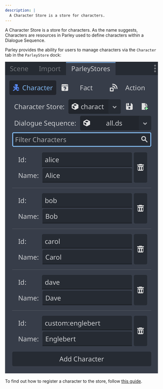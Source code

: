 ```yaml
---
description: |
  A Character Store is a store for characters.
---
```


A Character Store is a store for characters. As the name suggests, Characters
are resources in Parley used to define characters within a Dialogue Sequence.

Parley provides the ability for users to manage characters via the `Character`
tab in the `ParleyStore` dock:

![character-store](../../../www/static/docs/character-store/character-store.png)

To find out how to register a character to the store, follow
[this guide](../getting-started/register-character.md).
